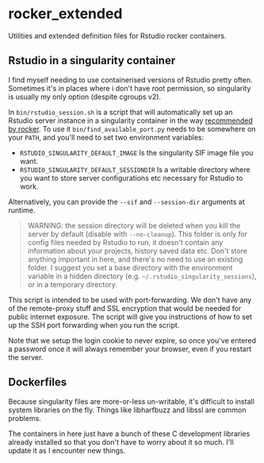 # rocker_extended

Utilities and extended definition files for Rstudio rocker containers.


## Rstudio in a singularity container

I find myself needing to use containerised versions of Rstudio pretty often.
Sometimes it's in places where i don't have root permission, so singularity is usually my only option (despite cgroups v2).

In `bin/rstudio_session.sh` is a script that will automatically set up an Rstudio server instance in a singularity container in the way [recommended by rocker](https://rocker-project.org/use/singularity.html).
To use it `bin/find_available_port.py` needs to be somewhere on your `PATH`, and you'll need to set two environment variables:

- `RSTUDIO_SINGULARITY_DEFAULT_IMAGE` Is the singularity SIF image file you want. 
- `RSTUDIO_SINGULARITY_DEFAULT_SESSIONDIR` Is a writable directory where you want to store server configurations etc necessary for Rstudio to work.


Alternatively, you can provide the `--sif` and `--session-dir` arguments at runtime.

> WARNING: the session directory will be deleted when you kill the server by default (disable with `--no-cleanup`).
> This folder is only for config files needed by Rstudio to run, it doesn't contain any information about your projects, history saved data etc.
> Don't store anything important in here, and there's no need to use an existing folder.
> I suggest you set a base directory with the environment variable in a hidden directory (e.g. `~/.rstudio_singularity_sessions`), or in a temporary directory.


This script is intended to be used with port-forwarding.
We don't have any of the remote-proxy stuff and SSL encryption that would be needed for public internet exposure.
The script will give you instructions of how to set up the SSH port forwarding when you run the script.

Note that we setup the login cookie to never expire, so once you've entered a password once it will always remember your browser, even if you restart the server.



## Dockerfiles

Because singularity files are more-or-less un-writable, it's difficult to install system libraries on the fly.
Things like libharfbuzz and libssl are common problems.

The containers in here just have a bunch of these C development libraries already installed so that you don't have to worry about it so much.
I'll update it as I encounter new things.
